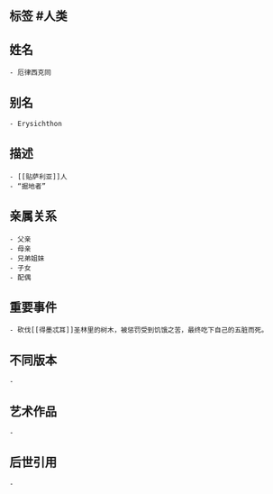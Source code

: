## 标签  #人类
## 姓名
	- 厄律西克同
## 别名
	- Erysichthon
## 描述
	- [[贴萨利亚]]人
	- “掘地者”
## 亲属关系
	- 父亲
	- 母亲
	- 兄弟姐妹
	- 子女
	- 配偶
## 重要事件
	- 砍伐[[得墨忒耳]]圣林里的树木，被惩罚受到饥饿之苦，最终吃下自己的五脏而死。
## 不同版本
	-
## 艺术作品
	-
## 后世引用
	-
